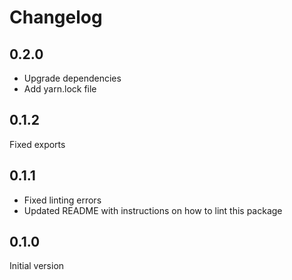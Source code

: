 # Changelog

## 0.2.0

* Upgrade dependencies
* Add yarn.lock file

## 0.1.2

Fixed exports

## 0.1.1

* Fixed linting errors
* Updated README with instructions on how to lint this package

## 0.1.0

Initial version
